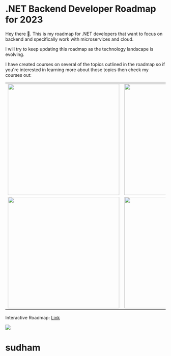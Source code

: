 # .NET Backend Developer Roadmap for 2023

Hey there 👋. This is my roadmap for .NET developers that want to focus on backend and specifically work with microservices and cloud.

I will try to keep updating this roadmap as the technology landscape is evolving.

I have created courses on several of the topics outlined in the roadmap so if you're interested in learning more about those topics then check my courses out:

|   |   |   |
| - | - | - |
| [<img src="assets/unittesting.jpg"  width="350">](https://dometrain.com/course/from-zero-to-hero-unit-testing-in-c) | [<img src="assets/integrationtesting.jpg"  width="350">](https://dometrain.com/course/from-zero-to-hero-integration-testing-in-asp-net-core) | [<img src="assets/dependencyinjection.jpg"  width="350">](https://dometrain.com/course/from-zero-to-hero-dependency-injection-in-net) |
| [<img src="assets/restapis.jpg"  width="350">](https://dometrain.com/course/from-zero-to-hero-rest-apis-in-asp-net-core) | [<img src="assets/minimalapis.jpg"  width="350">](https://dometrain.com/course/from-zero-to-hero-minimal-apis-in-net-with-c) | [<img src="assets/aws.jpg"  width="350">](https://dometrain.com/course/cloud-fundamentals-aws-services-for-c-developers) |

Interactive Roadmap: [Link](https://mm.tt/map/2627837340?t=CjSlrIg9TU)

![](roadmap-dark-compact-2023.png)

# sudham
